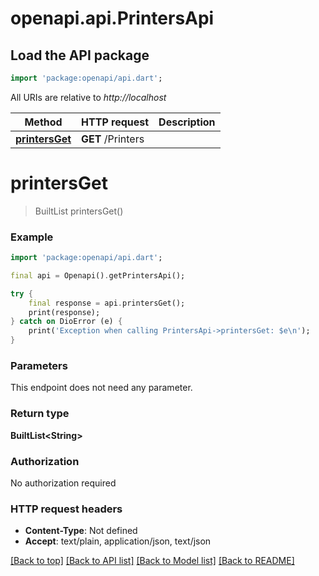 # openapi.api.PrintersApi

## Load the API package
```dart
import 'package:openapi/api.dart';
```

All URIs are relative to *http://localhost*

Method | HTTP request | Description
------------- | ------------- | -------------
[**printersGet**](PrintersApi.md#printersget) | **GET** /Printers | 


# **printersGet**
> BuiltList<String> printersGet()



### Example
```dart
import 'package:openapi/api.dart';

final api = Openapi().getPrintersApi();

try {
    final response = api.printersGet();
    print(response);
} catch on DioError (e) {
    print('Exception when calling PrintersApi->printersGet: $e\n');
}
```

### Parameters
This endpoint does not need any parameter.

### Return type

**BuiltList&lt;String&gt;**

### Authorization

No authorization required

### HTTP request headers

 - **Content-Type**: Not defined
 - **Accept**: text/plain, application/json, text/json

[[Back to top]](#) [[Back to API list]](../README.md#documentation-for-api-endpoints) [[Back to Model list]](../README.md#documentation-for-models) [[Back to README]](../README.md)

